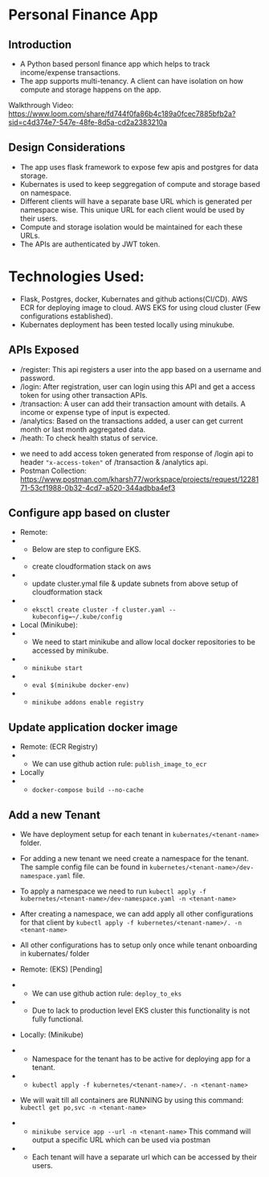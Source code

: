 # Personal Finance App

## Introduction
- A Python based personl finance app which helps to track income/expense transactions.
- The app supports multi-tenancy. A client can have isolation on how compute and storage happens on the app.

Walkthrough Video: https://www.loom.com/share/fd744f0fa86b4c189a0fcec7885bfb2a?sid=c4d374e7-547e-48fe-8d5a-cd2a2383210a


## Design Considerations
- The app uses flask framework to expose few apis and postgres for data storage.
- Kubernates is used to keep seggregation of compute and storage based on namespace.
- Different clients will have a separate base URL which is generated per namespace wise. This unique URL for each client would be used by their users.
- Compute and storage isolation would be maintained for each these URLs.
- The APIs are authenticated by JWT token.

# Technologies Used:
- Flask, Postgres, docker, Kubernates and github actions(CI/CD). AWS ECR for deploying image to cloud. AWS EKS for using cloud cluster (Few configurations established).
- Kubernates deployment has been tested locally using minukube. 

## APIs Exposed
- /register: This api registers a user into the app based on a username and password.
- /login: After registration, user can login using this API and get a access token for using other transaction APIs.
- /transaction: A user can add their transaction amount with details. A income or expense type of input is expected.
- /analytics: Based on the transactions added, a user can get current month or last month aggregated data.
- /heath: To check health status of service.
* we need to add access token generated from response of /login api to header `"x-access-token"` of /transaction & /analytics api.
* Postman Collection: https://www.postman.com/kharsh77/workspace/projects/request/1228171-53cf1988-0b32-4cd7-a520-344adbba4ef3

## Configure app based on cluster
- Remote:
- - Below are step to configure EKS. 
- - create cloudformation stack on aws 
- - update cluster.ymal file & update subnets from above setup of cloudformation stack
- - `eksctl create cluster -f cluster.yaml --kubeconfig=~/.kube/config`        
- Local (Minikube):
- - We need to start minikube and allow local docker repositories to be accessed by minikube.
- - `minikube start`
- - `eval $(minikube docker-env)`
- - `minikube addons enable registry`

## Update application docker image
- Remote: (ECR Registry)
- - We can use github action rule: `publish_image_to_ecr` 
- Locally
- -  `docker-compose build --no-cache`

## Add a new Tenant
- We have deployment setup for each tenant in `kubernates/<tenant-name>` folder.
- For adding a new tenant we need create a namespace for the tenant. The sample config file can be found in `kubernetes/<tenant-name>/dev-namespace.yaml` file.
- To apply a namespace we need to run `kubectl apply -f kubernetes/<tenant-name>/dev-namespace.yaml -n <tenant-name>`
- After creating a namespace, we can add apply all other configurations for that client by `kubectl apply -f kubernetes/<tenant-name>/. -n <tenant-name>`
- All other configurations has to setup only once while tenant onboarding in kubernates/<tenant-name> folder

- Remote: (EKS) [Pending]
- - We can use github action rule: `deploy_to_eks`
- - Due to lack to production level EKS cluster this functionality is not fully functional.
- Locally: (Minikube) 
- - Namespace for the tenant has to be active for deploying app for a tenant.
- - `kubectl apply -f kubernetes/<tenant-name>/. -n <tenant-name> `
- We will wait till all containers are RUNNING by using this command: `kubectl get po,svc -n <tenant-name>`
- - `minikube service app --url -n <tenant-name>` This command will output a specific URL which can be used via postman
- - Each tenant will have a separate url which can be accessed by their users.




